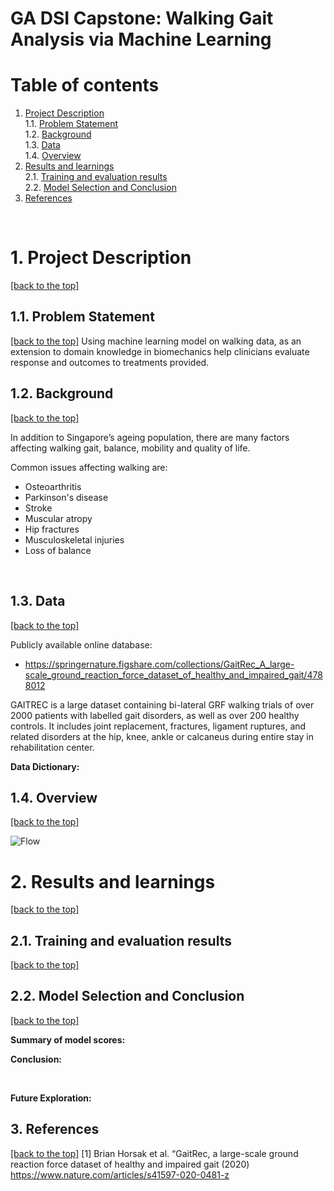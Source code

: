 # GA DSI Capstone: Walking Gait Analysis via Machine Learning

# Table of contents
1. [Project Description](#1-project-description) <br>
    1.1. [Problem Statement](#11-problem-statement) <br>
    1.2. [Background](#12-background) <br>
    1.3. [Data](#13-data)  <br>
    1.4. [Overview](#14-overview)  <br>
2. [Results and learnings](#2-results-and-learnings) <br>
    2.1. [Training and evaluation results](#21-training-and-evaluation-results) <br>
    2.2. [Model Selection and Conclusion](#22-model-selection-and-conclusion) <br>
3. [References](#3-references) <br>
<br>

# 1. Project Description
[[back to the top]](#table-of-contents)

## 1.1. Problem Statement ##
[[back to the top]](#table-of-contents)
Using machine learning model on walking data, as an extension to domain knowledge in biomechanics help clinicians evaluate response and outcomes to treatments provided.

## 1.2. Background ##
[[back to the top]](#table-of-contents)

In addition to Singapore’s ageing population, there are many factors affecting walking gait, balance, mobility and quality of life.

Common issues affecting walking are: <br>
* Osteoarthritis
* Parkinson's disease
* Stroke
* Muscular atropy
* Hip fractures 
* Musculoskeletal injuries
* Loss of balance

<br>

## 1.3. Data ##    
[[back to the top]](#table-of-contents)

Publicly available online database:
* https://springernature.figshare.com/collections/GaitRec_A_large-scale_ground_reaction_force_dataset_of_healthy_and_impaired_gait/4788012
    
GAITREC is a large dataset containing bi-lateral GRF walking trials of over 2000 patients with labelled gait disorders, as well as over 200 healthy controls.
It includes joint replacement, fractures, ligament ruptures, and related disorders at the hip, knee, ankle or calcaneus during entire stay in rehabilitation center. 

**Data Dictionary:**  <br>

## 1.4. Overview ##    
[[back to the top]](#table-of-contents)

![Flow](images/flow.png)
<br>

# 2. Results and learnings
[[back to the top]](#table-of-contents)

## 2.1. Training and evaluation results ##
[[back to the top]](#table-of-contents)

## 2.2. Model Selection and Conclusion ##
[[back to the top]](#table-of-contents)

**Summary of model scores:**

**Conclusion:**

<br>

**Future Exploration:** <br>

## 3. References ##
[[back to the top]](#table-of-contents)
[1] Brian Horsak et al. “GaitRec, a large-scale ground reaction force dataset of healthy and impaired gait (2020) https://www.nature.com/articles/s41597-020-0481-z

<br>


